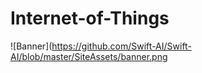 # Internet-of-Things
![Banner](https://github.com/Swift-AI/Swift-AI/blob/master/SiteAssets/banner.png
